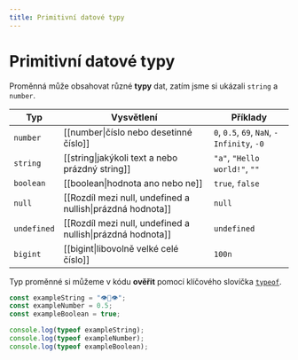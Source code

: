 ```yaml
---
title: Primitivní datové typy
---
```

# Primitivní datové typy
Proměnná může obsahovat různé **typy** dat, zatím jsme si ukázali `string` a `number`.

| Typ         | Vysvětlení                                                 | Příklady                                   |
| ----------- | ---------------------------------------------------------- | ------------------------------------------ |
| `number`    | [[number\|číslo nebo desetinné číslo]]                     | `0`, `0.5`, `69`, `NaN`, `-Infinity`, `-0` |
| `string`    | [[string\|jakýkoli text a nebo prázdný string]]            | `"a"`, `"Hello world!"`, `""`              |
| `boolean`   | [[boolean\|hodnota ano nebo ne]]                           | `true`, `false`                            |
| `null`      | [[Rozdíl mezi null, undefined a nullish\|prázdná hodnota]] | `null`                                     |
| `undefined` | [[Rozdíl mezi null, undefined a nullish\|prázdná hodnota]] | `undefined`                                |
| `bigint`    | [[bigint\|libovolně velké celé číslo]]                     | `100n`                                     |
Typ proměnné si můžeme v kódu **ověřit** pomocí klíčového slovíčka [`typeof`](https://developer.mozilla.org/en-US/docs/Web/JavaScript/Reference/Operators/typeof).

```javascript
const exampleString = "👁👅👁";
const exampleNumber = 0.5;
const exampleBoolean = true;

console.log(typeof exampleString);
console.log(typeof exampleNumber);
console.log(typeof exampleBoolean);
```
